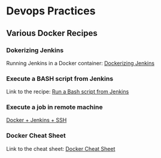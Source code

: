 # Devops Practices 

## Various Docker Recipes

### Dokerizing Jenkins
Running Jenkins in a Docker container: [Dockerizing Jenkins](JENKINS.md)

### Execute a BASH script from Jenkins
Link to the recipe: [Run a Bash script from Jenkins](JENKINS-BASH.md)

### Execute a job in remote machine
[Docker + Jenkins + SSH](DOCKER-JENKINS-SSH.md)    
    
### Docker Cheat Sheet
Link to the cheat sheet: [Docker Cheat Sheet](DOCKER-CHEAT-SHEET.md)    

